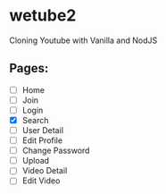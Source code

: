 # wetube2
 
Cloning Youtube with Vanilla and NodJS

## Pages:

- [ ] Home
- [ ] Join
- [ ] Login
- [X] Search
- [ ] User Detail
- [ ] Edit Profile
- [ ] Change Password
- [ ] Upload
- [ ] Video Detail
- [ ] Edit Video